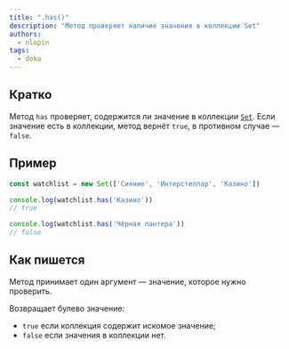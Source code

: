 ```yaml
---
title: ".has()"
description: "Метод проверяет наличие значения в коллекции Set"
authors:
  - nlopin
tags:
  - doka
---
```


## Кратко

Метод `has` проверяет, содержится ли значение в коллекции [`Set`](/js/set). Если значение есть в коллекции, метод вернёт `true`, в противном случае — `false`.

## Пример

```js
const watchlist = new Set(['Сияние', 'Интерстеллар', 'Казино'])

console.log(watchlist.has('Казино'))
// true

console.log(watchlist.has('Чёрная пантера'))
// false
```

## Как пишется

Метод принимает один аргумент — значение, которое нужно проверить.

Возвращает булево значение:
- `true` если коллекция содержит искомое значение;
- `false` если значения в коллекции нет.
